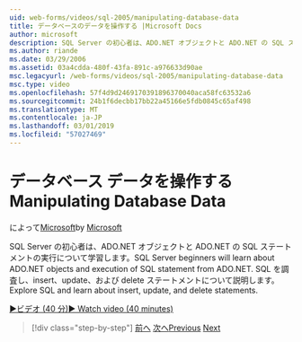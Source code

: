 ```yaml
---
uid: web-forms/videos/sql-2005/manipulating-database-data
title: データベースのデータを操作する |Microsoft Docs
author: microsoft
description: SQL Server の初心者は、ADO.NET オブジェクトと ADO.NET の SQL ステートメントの実行について学習します。 SQL を調査して、insert、update、および delete の sta 学習.
ms.author: riande
ms.date: 03/29/2006
ms.assetid: 03a4cdda-480f-43fa-891c-a976633d90ae
msc.legacyurl: /web-forms/videos/sql-2005/manipulating-database-data
msc.type: video
ms.openlocfilehash: 57f4d9d2469170391896370040aca58fc63532a6
ms.sourcegitcommit: 24b1f6decbb17bb22a45166e5fdb0845c65af498
ms.translationtype: MT
ms.contentlocale: ja-JP
ms.lasthandoff: 03/01/2019
ms.locfileid: "57027469"
---
```

<a name="manipulating-database-data"></a><span data-ttu-id="38970-104">データベース データを操作する</span><span class="sxs-lookup"><span data-stu-id="38970-104">Manipulating Database Data</span></span>
====================
<span data-ttu-id="38970-105">によって[Microsoft](https://github.com/microsoft)</span><span class="sxs-lookup"><span data-stu-id="38970-105">by [Microsoft](https://github.com/microsoft)</span></span>

<span data-ttu-id="38970-106">SQL Server の初心者は、ADO.NET オブジェクトと ADO.NET の SQL ステートメントの実行について学習します。</span><span class="sxs-lookup"><span data-stu-id="38970-106">SQL Server beginners will learn about ADO.NET objects and execution of SQL statement from ADO.NET.</span></span> <span data-ttu-id="38970-107">SQL を調査し、insert、update、および delete ステートメントについて説明します。</span><span class="sxs-lookup"><span data-stu-id="38970-107">Explore SQL and learn about insert, update, and delete statements.</span></span>

[<span data-ttu-id="38970-108">&#9654;ビデオ (40 分)</span><span class="sxs-lookup"><span data-stu-id="38970-108">&#9654; Watch video (40 minutes)</span></span>](https://channel9.msdn.com/Blogs/ASP-NET-Site-Videos/manipulating-database-data)

> [!div class="step-by-step"]
> <span data-ttu-id="38970-109">[前へ](designing-relational-database-tables.md)
> [次へ](more-structured-query-language.md)</span><span class="sxs-lookup"><span data-stu-id="38970-109">[Previous](designing-relational-database-tables.md)
[Next](more-structured-query-language.md)</span></span>
